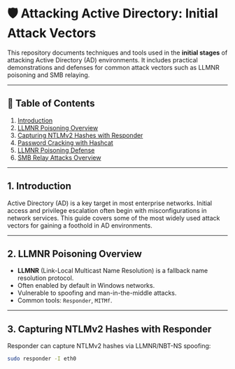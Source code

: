 # 🛡️ Attacking Active Directory: Initial Attack Vectors

This repository documents techniques and tools used in the **initial stages** of attacking Active Directory (AD) environments. It includes practical demonstrations and defenses for common attack vectors such as LLMNR poisoning and SMB relaying.

---

## 📌 Table of Contents
1. [Introduction](#1-introduction)  
2. [LLMNR Poisoning Overview](#2-llmnr-poisoning-overview)  
3. [Capturing NTLMv2 Hashes with Responder](#3-capturing-ntlmv2-hashes-with-responder)  
4. [Password Cracking with Hashcat](#4-password-cracking-with-hashcat)  
5. [LLMNR Poisoning Defense](#5-llmnr-poisoning-defense)  
6. [SMB Relay Attacks Overview](#6-smb-relay-attacks-overview)  

---

## 1. Introduction

Active Directory (AD) is a key target in most enterprise networks. Initial access and privilege escalation often begin with misconfigurations in network services. This guide covers some of the most widely used attack vectors for gaining a foothold in AD environments.

---

## 2. LLMNR Poisoning Overview

- **LLMNR** (Link-Local Multicast Name Resolution) is a fallback name resolution protocol.
- Often enabled by default in Windows networks.
- Vulnerable to spoofing and man-in-the-middle attacks.
- Common tools: `Responder`, `MITMf`.

---

## 3. Capturing NTLMv2 Hashes with Responder

Responder can capture NTLMv2 hashes via LLMNR/NBT-NS spoofing:

```bash
sudo responder -I eth0
